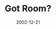 ---
layout: message
category: message
series: "Got Christmas?"
title: "Got Room?"
date: 2002-12-21
audio-description: "Delve into the key staples of the Christmas story."
audio: "http://s3.amazonaws.com/crossroadsaudiomessages/Got Room Dec21.mp3"
audio-title: "Got Room?"
audio-duration: "36:57"
---